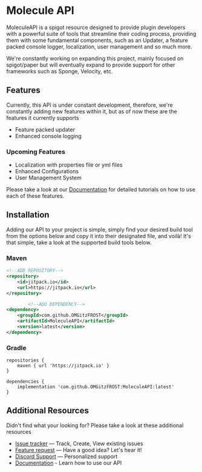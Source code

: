 
# Molecule API

MoleculeAPI is a spigot resource designed to provide plugin developers with a powerful suite
of tools that streamline their coding process, providing them with some fundamental components, such as an Updater, a
feature packed
console logger, localization, user management and so much more.

We're constantly working on expanding this project, mainly focused on spigot/paper but will eventually expand to provide
support for other
frameworks such as Sponge, Velocity, etc.

## Features

Currently, this API is under constant development, therefore, we're constantly adding new features within it, but as of now these are the features it currently supports
* Feature packed updater
* Enhanced console logging

### Upcoming Features
* Localization with properties file or yml files
* Enhanced Configurations
* User Management System

Please take a look at our [Documentation](https://docs.moleculepowered.com) for detailed tutorials on how to use each of
these features.

## Installation

Adding our API to your project is simple, simply find your desired build tool from
the options below and copy it into their designated file, and voilà!
It's that simple, take a look at the supported build tools below.

### Maven

````xml
<!--ADD REPOSITORY-->
<repository>
    <id>jitpack.io</id>
    <url>https://jitpack.io</url>
</repository>

        <!--ADD DEPENDENCY-->
<dependency>
    <groupId>com.github.OMGitzFROST</groupId>
    <artifactId>MoleculeAPI</artifactId>
    <version>latest</version>
</dependency>
````

### Gradle

````
repositories {
    maven { url 'https://jitpack.io' }
}

dependencies {
    implementation 'com.github.OMGitzFROST:MoleculeAPI:latest'
}
````

## Additional Resources

Didn't find what your looking for? Please take a look at these additional resources

* [Issue tracker](https://github.com/OMGitzFROST/MoleculeAPI/issues) — Track, Create, View existing issues
* [Feature request]() — Have a good idea? Let's hear it!
* [Discord Support](https://discord.gg/38JRNJxAVD) — Personalized support
* [Documentation](https://docs.moleculepowered.com) - Learn how to use our API

